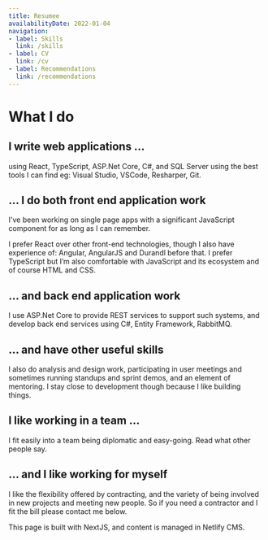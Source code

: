 ```yaml
---
title: Resumee
availabilityDate: 2022-01-04
navigation: 
- label: Skills
  link: /skills
- label: CV
  link: /cv
- label: Recommendations
  link: /recommendations
---
```


# What I do #

## I write web applications ... ##

using React, TypeScript, ASP.Net Core, C#, and SQL Server using the best tools I can find eg: Visual Studio, VSCode, Resharper, Git.

## ... I do both front end application work ##

I've been working on single page apps with a significant JavaScript component for as long as I can remember.

I prefer React over other front-end technologies, though I also have experience of: Angular, AngularJS and Durandl before that. I prefer TypeScript but I’m also comfortable with JavaScript and its ecosystem and of course HTML and CSS.

## ... and back end application work ##

I use ASP.Net Core to provide REST services to support such systems, and develop back end services using C#, Entity Framework, RabbitMQ.

## ... and have other useful skills ##

I also do analysis and design work, participating in user meetings and sometimes running standups and sprint demos, and an element of mentoring. I stay close to development though because I like building things.

## I like working in a team ... ##

I fit easily into a team being diplomatic and easy-going. Read what other people say.

## ... and I like working for myself ##

I like the flexibility offered by contracting, and the variety of being involved in new projects and meeting new people. So if you need a contractor and I fit the bill please contact me below.

This page is built with NextJS, and content is managed in Netlify CMS.
